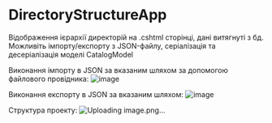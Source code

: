 # DirectoryStructureApp

Відображення ієрархії директорій на .cshtml сторінці, дані витягнуті з бд. Можливіть імпорту/експорту з JSON-файлу, серіалізація та десеріалізація моделі CatalogModel

Виконання імпорту в JSON за вказаним шляхом за допомогою файлового провідника:
![image](https://github.com/s7inner/DirectoryStructureApp/assets/62800741/e3ce3750-fc1c-4758-aaff-9686bc9a753b)

Виконання експорту в JSON за вказаним шляхом:
![image](https://github.com/s7inner/DirectoryStructureApp/assets/62800741/632fc861-4b89-49e7-a233-c758dbcb6314)

Структура проекту:
![Uploading image.png…]()



